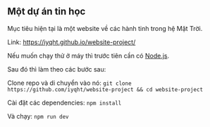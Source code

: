 ## Một dự án tin học

Mục tiêu hiện tại là một website về các hành tinh trong hệ Mặt Trời.

Link: https://iyqht.github.io/website-project/

Nếu muốn chạy thử ở máy thì trước tiên cần có [Node.js](https://www.nodejs.org).

Sau đó thì làm theo các bước sau:

Clone repo và di chuyển vào nó:
`git clone https://github.com/iyqht/website-project && cd website-project`

Cài đặt các dependencies:
`npm install`

Và chạy:
`npm run dev`
